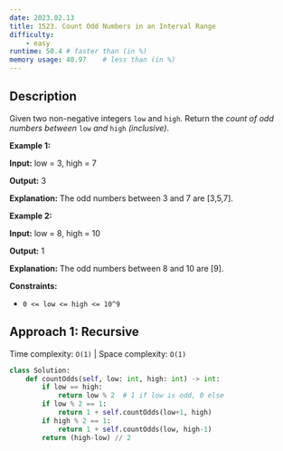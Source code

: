 ```yaml
---
date: 2023.02.13
title: 1523. Count Odd Numbers in an Interval Range
difficulty:
    - easy
runtime: 50.4 # faster than (in %)
memory usage: 40.97    # less than (in %)
---
```

## Description
Given two non-negative integers `low` and `high`. Return the *count of odd numbers between* `low` *and* `high` *(inclusive)*.

**Example 1:**

**Input:** low = 3, high = 7

**Output:** 3

**Explanation:** The odd numbers between 3 and 7 are [3,5,7].

**Example 2:**

**Input:** low = 8, high = 10

**Output:** 1

**Explanation:** The odd numbers between 8 and 10 are [9].

**Constraints:**


- `0 <= low <= high <= 10^9`


## Approach 1: Recursive
Time complexity: `O(1)`    |    Space complexity: `O(1)`


``` python
class Solution:
    def countOdds(self, low: int, high: int) -> int:
        if low == high:
            return low % 2  # 1 if low is odd, 0 else
        if low % 2 == 1:
            return 1 + self.countOdds(low+1, high)
        if high % 2 == 1:
            return 1 + self.countOdds(low, high-1)
        return (high-low) // 2
```